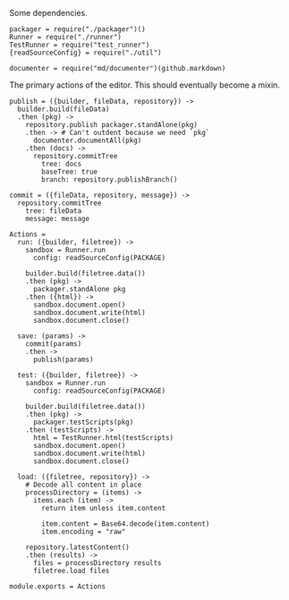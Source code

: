 Some dependencies.

    packager = require("./packager")()
    Runner = require("./runner")
    TestRunner = require("test_runner")
    {readSourceConfig} = require("./util")

    documenter = require("md/documenter")(github.markdown)

The primary actions of the editor. This should eventually become a mixin.

    publish = ({builder, fileData, repository}) ->
      builder.build(fileData)
      .then (pkg) ->
        repository.publish packager.standAlone(pkg)
        .then -> # Can't outdent because we need `pkg`
          documenter.documentAll(pkg)
        .then (docs) ->
          repository.commitTree
            tree: docs
            baseTree: true
            branch: repository.publishBranch()

    commit = ({fileData, repository, message}) ->
      repository.commitTree
        tree: fileData
        message: message

    Actions =
      run: ({builder, filetree}) ->
        sandbox = Runner.run
          config: readSourceConfig(PACKAGE)

        builder.build(filetree.data())
        .then (pkg) ->
          packager.standAlone pkg
        .then ({html}) ->
          sandbox.document.open()
          sandbox.document.write(html)
          sandbox.document.close()

      save: (params) ->
        commit(params)
        .then ->
          publish(params)        

      test: ({builder, filetree}) ->
        sandbox = Runner.run
          config: readSourceConfig(PACKAGE)

        builder.build(filetree.data())
        .then (pkg) ->
          packager.testScripts(pkg)
        .then (testScripts) ->
          html = TestRunner.html(testScripts)
          sandbox.document.open()
          sandbox.document.write(html)
          sandbox.document.close()

      load: ({filetree, repository}) ->
        # Decode all content in place
        processDirectory = (items) ->
          items.each (item) ->
            return item unless item.content
    
            item.content = Base64.decode(item.content)
            item.encoding = "raw"
    
        repository.latestContent()
        .then (results) ->
          files = processDirectory results
          filetree.load files

    module.exports = Actions
